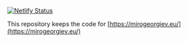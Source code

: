 [![Netlify Status](https://api.netlify.com/api/v1/badges/945073f1-4ab0-4394-b964-fd483b09ba57/deploy-status)](https://app.netlify.com/projects/mirgush/deploys)

This repository keeps the code for [https://mirogeorgiev.eu/](https://mirogeorgiev.eu/) 
